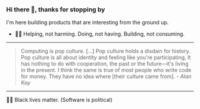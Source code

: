 ### Hi there 👋, thanks for stopping by

I'm here building products that are interesting from the ground up. 

* 🌿💚 Helping, not harming. Doing, not having. Building, not consuming.

---

> Computing is pop culture. [...] Pop culture holds a disdain for history. Pop culture is all about identity and feeling like you're participating, It has nothing to do with cooperation, the past or the future—it's living in the present. I think the same is true of most people who write code for money. They have no idea where [their culture came from]. - _Alan Kay_

-----

✊🏾 Black lives matter. (Software is political)
